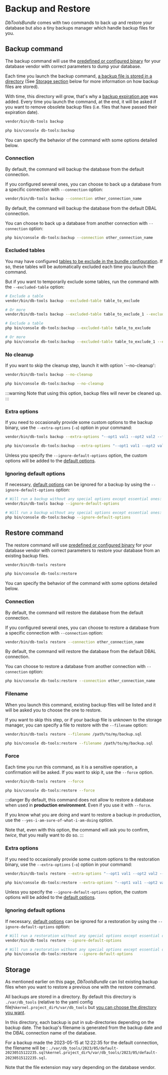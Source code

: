 # Backup and Restore

*DbToolsBundle* comes with two commands to back up and restore
your database but also a tiny backups manager which handle backup files for you.

## Backup command

The backup command will use the [predefined or configured binary](./configuration/basics#binaries) for your
database vendor with correct parameters to dump your database.

Each time you launch the backup command, [a backup file is stored in a directory](./configuration/basics#storage-directory) (See
[Storage section](#storage) below for more information on how backup files are stored).

With time, this directory will grow, that's why a [backup expiration age](./configuration/basics#storage-directory#backup-expiration-age)
was added. Every time you launch the command, at the end, it will be asked if you want to remove obsolete
backup files (i.e. files that have passed their expiration date).

<div class="standalone">

```sh
vendor/bin/db-tools backup
```

</div>
<div class="symfony">

```sh
php bin/console db-tools:backup
```

</div>

You can specify the behavior of the command with some options detailed below.

### Connection

<div class="standalone">

By default, the command will backup the database from the default connection.

If you configured several ones, you can choose to back up a database from a specific
connection with `--connection` option:

```sh
vendor/bin/db-tools backup --connection other_connection_name
```

</div>
<div class="symfony">

By default, the command will backup the database from the default DBAL connection.

You can choose to back up a database from another connection with `--connection` option:

```sh
php bin/console db-tools:backup --connection other_connection_name
```

</div>

### Excluded tables

You may have configured [tables to be exclude in the bundle configuration](./configuration/basics#excluded-tables).
If so, these tables will be automatically excluded each time you launch the command.

But if you want to temporarily exclude some tables, run the command with the `--excluded-table` option:

<div class="standalone">

```sh
# Exclude a table
vendor/bin/db-tools backup --excluded-table table_to_exclude

# Or more
vendor/bin/db-tools backup --excluded-table table_to_exclude_1 --excluded-table table_to_exclude_2
```

</div>
<div class="symfony">

```sh
# Exclude a table
php bin/console db-tools:backup --excluded-table table_to_exclude

# Or more
php bin/console db-tools:backup --excluded-table table_to_exclude_1 --excluded-table table_to_exclude_2
```

</div>

### No cleanup

If you want to skip the cleanup step, launch it with option `--no-cleanup':

<div class="standalone">

```sh
vendor/bin/db-tools backup --no-cleanup
```

</div>
<div class="symfony">

```sh
php bin/console db-tools:backup --no-cleanup
```

</div>

:::warning
Note that using this option, backup files will never be cleaned up.
:::

### Extra options

If you need to occasionally provide some custom options to the backup binary,
use the `--extra-options` (`-o`) option in your command:

<div class="standalone">

```sh
vendor/bin/db-tools backup --extra-options "--opt1 val1 --opt2 val2 --flag"
```

</div>
<div class="symfony">

```sh
php bin/console db-tools:backup --extra-options "--opt1 val1 --opt2 val2 --flag"
```

</div>

Unless you specify the `--ignore-default-options` option, the custom options
will be added to the [default options](./configuration/basics#default-binary-options).

### Ignoring default options

If necessary, [default options](./configuration/basics#default-binary-options) can be
ignored for a backup by using the `--ignore-default-options` option:

<div class="standalone">

```sh
# Will run a backup without any special options except essential ones:
vendor/bin/db-tools backup --ignore-default-options
```

</div>
<div class="symfony">

```sh
# Will run a backup without any special options except essential ones:
php bin/console db-tools:backup --ignore-default-options
```

</div>

## Restore command

The restore command will use [predefined or configured binary](./configuration/basics#binaries) for your database vendor with correct parameters
to restore your database from an existing backup files.

<div class="standalone">

```sh
vendor/bin/db-tools restore
```

</div>
<div class="symfony">

```sh
php bin/console db-tools:restore
```

</div>

You can specify the behavior of the command with some options detailed below.

### Connection

<div class="standalone">

By default, the command will restore the database from the default connection.

If you configured several ones, you can choose to restore a database from a specific
connection with `--connection` option:

```sh
vendor/bin/db-tools restore --connection other_connection_name
```

</div>
<div class="symfony">

By default, the command will restore the database from the default DBAL connection.

You can choose to restore a database from another connection with `--connection` option:

```sh
php bin/console db-tools:restore --connection other_connection_name
```

</div>

### Filename

When you launch this command, existing backup files will be listed and it
will be asked you to choose the one to restore.

If you want to skip this step, or if your backup file is unknown to the storage
manager, you can specify a file to restore with the `--filename` option:

<div class="standalone">

```sh
vendor/bin/db-tools restore --filename /path/to/my/backup.sql
```

</div>
<div class="symfony">

```sh
php bin/console db-tools:restore --filename /path/to/my/backup.sql
```

</div>

### Force

Each time you run this command, as it is a sensitive operation, a confirmation will
be asked. If you want to skip it, use the `--force` option.


<div class="standalone">

```sh
vendor/bin/db-tools restore --force
```

</div>
<div class="symfony">

```sh
php bin/console db-tools:restore --force
```

</div>

:::danger
By default, this command does not allow to restore a database when used in **production environment**.
Even if you use it with `--force`.

If you know what you are doing and want to restore a
backup in production, use the `--yes-i-am-sure-of-what-i-am-doing` option.

Note that, even with this option, the command will ask you to confirm, *twice*, that you
really want to do so.
:::

### Extra options

If you need to occasionally provide some custom options to the restoration
binary, use the `--extra-options` (`-o`) option in your command:

<div class="standalone">

```sh
vendor/bin/db-tools restore --extra-options "--opt1 val1 --opt2 val2 --flag"
```

</div>
<div class="symfony">

```sh
php bin/console db-tools:restore --extra-options "--opt1 val1 --opt2 val2 --flag"
```

</div>

Unless you specify the `--ignore-default-options` option, the custom options
will be added to the [default options](./configuration/basics#default-binary-options).

### Ignoring default options

If necessary, [default options](./configuration/basics#default-binary-options) can be
ignored for a restoration by using the `--ignore-default-options` option:

<div class="standalone">

```sh
# Will run a restoration without any special options except essential ones:
vendor/bin/db-tools restore --ignore-default-options
```

</div>
<div class="symfony">

```sh
# Will run a restoration without any special options except essential ones:
php bin/console db-tools:restore --ignore-default-options
```

</div>


## Storage

As mentioned earlier on this page, *DbToolsBundle* can list existing backup files
when you want to restore a previous one with the restore command.

All backups are stored in a directory. By default this directory is <span class="standalone">`./var/db_tools` (relative to the yaml config file)</span><span class="symfony">`%kernel.project_dir%/var/db_tools`</span>
but [you can choose the directory you want](./configuration/basics#storage-directory).

In this directory, each backup is put in sub-directories depending on the backup date. The backup's filename
is generated from the backup date and the DBAL connection name of the database.

For a backup made the 2023-05-15 at 12:22:35 for the default connection, the filename will be :
<span class="standalone">`./var/db_tools/2023/05/default-20230515122235.sql`</span><span class="symfony">`%kernel.project_dir%/var/db_tools/2023/05/default-20230515122235.sql`</span>.

Note that the file extension may vary depending on the database vendor.
